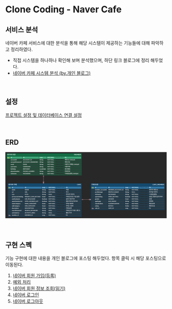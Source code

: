 # Clone Coding - Naver Cafe
## 서비스 분석
네이버 카페 서비스에 대한 분석을 통해 해당 시스템이 제공하는 기능들에 대해 파악하고 정리하였다.
- 직접 시스템을 하나하나 확인해 보며 분석했으며, 하단 링크 블로그에 정리 해두었다.
- [네이버 카페 시스템 분석 (by.개인 블로그)](https://development-diary-for-me.tistory.com/2)  
<br/><br/>

## 설정
[프로젝트 설정 및 데이터베이스 연결 설정](https://development-diary-for-me.tistory.com/3)  
<br/><br/>

## ERD
![NaverCafe_ERD](imageFiles/NaverCafe_ERD.png)  
<br/><br/>

## 구현 스펙
기능 구현에 대한 내용을 개인 블로그에 포스팅 해두었다. 항목 클릭 시 해당 포스팅으로 이동된다.
1. [네이버 회원 가입(등록)](https://development-diary-for-me.tistory.com/4)
2. [예외 처리](https://development-diary-for-me.tistory.com/5)
3. [네이버 회원 정보 조회(읽기)](https://development-diary-for-me.tistory.com/6)
4. [네이버 로그인](https://development-diary-for-me.tistory.com/7)
5. [네이버 로그아웃](https://development-diary-for-me.tistory.com/8)